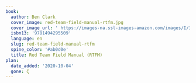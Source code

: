 ```yaml
---
book:
  author: Ben Clark
  cover_image: red-team-field-manual-rtfm.jpg
  cover_image_url: ' https://images-na.ssl-images-amazon.com/images/I/31KjaOrt9rL._SX322_BO1,204,203,200_.jpg'
  isbn13: '9781494295509'
  language: en
  slug: red-team-field-manual-rtfm
  spine_color: '#ab0d0e'
  title: Red Team Field Manual (RTFM)
plan:
  date_added: '2020-10-04'
  gone: ζ
---
```

